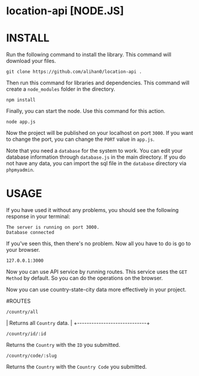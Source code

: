 # location-api [NODE.JS]

# INSTALL
Run the following command to install the library. This command will download your files.
```
git clone https://github.com/alihan0/location-api .
```

Then run this command for libraries and dependencies. This command will create a `node_modules` folder in the directory.
```
npm install
```

Finally, you can start the node. Use this command for this action.
```
node app.js
```

Now the project will be published on your localhost on port `3000`. If you want to change the port, you can change the `PORT` value in `app.js`.

Note that you need a `database` for the system to work. You can edit your database information through `database.js` in the main directory. If you do not have any data, you can import the sql file in the `database` directory via `phpmyadmin`.

# USAGE
If you have used it without any problems, you should see the following response in your terminal:
```
The server is running on port 3000.
Database connected
```

If you've seen this, then there's no problem. Now all you have to do is go to your browser.
```
127.0.0.1:3000
```

Now you can use API service by running routes. This service uses the `GET Method` by default. So you can do the operations on the browser.

Now you can use country-state-city data more effectively in your project.

#ROUTES 

```
/country/all
```
| Returns all `Country` data. |
+-----------------------------+

```
/country/id/:id
```
Returns the `Country` with the `ID` you submitted.

```
/country/code/:slug
```
Returns the `Country` with the `Country Code` you submitted.
